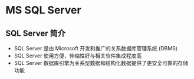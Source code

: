 # MS SQL Server

## SQL Server 简介

* SQL Server 是由 Microsoft 开发和推广的关系数据库管理系统 (DBMS)
* SQL Server 使用方便，伸缩性好与相关软件集成程度高
* SQL Server 数据库引擎为关系型数据和结构化数据提供了更安全可靠的存储功能
